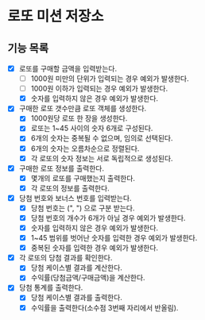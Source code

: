 # 로또 미션 저장소

## 기능 목록

- [x] 로또를 구매할 금액을 입력받는다.
    - [ ] 1000원 미만의 단위가 입력되는 경우 예외가 발생한다.
    - [ ] 1000원 이하가 입력되는 경우 예외가 발생한다.
    - [x] 숫자를 입력하지 않은 경우 예외가 발생한다.

- [x] 구매한 로또 갯수만큼 로또 객체를 생성한다.
    - [x] 1000원당 로또 한 장을 생성한다.
    - [x] 로또는 1~45 사이의 숫자 6개로 구성된다.
    - [x] 6개의 숫자는 중복될 수 없으며, 임의로 선택된다.
    - [x] 6개의 숫자는 오름차순으로 정렬된다.
    - [x] 각 로또의 숫자 정보는 서로 독립적으로 생성된다.

- [x] 구매한 로또 정보를 출력한다.
    - [x] 몇개의 로또를 구매했는지 출력한다.
    - [x] 각 로또의 정보를 출력한다.

- [x] 당첨 번호와 보너스 번호를 입력받는다.
    - [x] 당첨 번호는 (", ") 으로 구분 받는다.
    - [x] 당첨 번호의 개수가 6개가 아닐 경우 예외가 발생한다.
    - [x] 숫자를 입력하지 않은 경우 예외가 발생한다.
    - [x] 1~45 범위를 벗어난 숫자를 입력한 경우 예외가 발생한다.
    - [x] 중복된 숫자를 입력한 경우 예외가 발생한다.

- [x] 각 로또의 당첨 결과를 확인한다.
    - [x] 당첨 케이스별 결과를 계산한다.
    - [x] 수익률(당첨금액/구매금액)을 계산한다.

- [x] 당첨 통계를 출력한다.
    - [x] 당첨 케이스별 결과를 출력한다.
    - [x] 수익률을 출력한다(소수점 3번째 자리에서 반올림).
